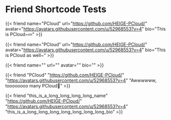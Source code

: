 # Friend Shortcode Tests


<!--more-->

{{< friend name="PCloud" url="https://github.com/HEIGE-PCloud/" avatar="https://avatars.githubusercontent.com/u/52968553?v=4" bio="This is PCloud~💤" >}}

{{< friend name="PCloud" url="https://github.com/HEIGE-PCloud/" avatar="https://avatars.githubusercontent.com/u/52968553?v=4" bio="This is PCloud as well~" >}}

{{< friend name="" url="" avatar="" bio="" >}}

{{< friend "PCloud" "https://github.com/HEIGE-PCloud/" "https://avatars.githubusercontent.com/u/52968553?v=4" "Awwwwww, toooooooo many PCloud🤔" >}}

{{< friend "this_is_a_long_long_long_long_name" "https://github.com/HEIGE-PCloud/" "https://avatars.githubusercontent.com/u/52968553?v=4" "this_is_a_long_long_long_long_long_long_long_bio" >}}

